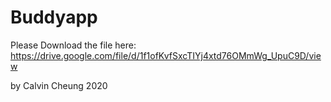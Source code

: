 # Buddyapp
Please Download the file here:
https://drive.google.com/file/d/1f1ofKvfSxcTIYj4xtd76OMmWg_UpuC9D/view

by Calvin Cheung 2020

